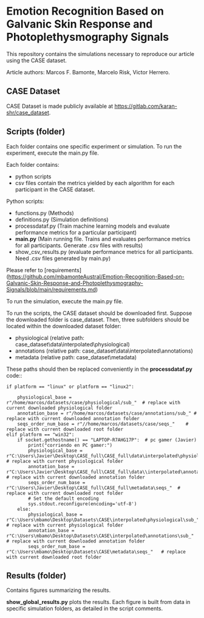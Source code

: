 # Emotion Recognition Based on Galvanic Skin Response and Photoplethysmography Signals

This repository contains the simulations necessary to reproduce our article using the CASE dataset.

Article authors:
Marcos F. Bamonte,
Marcelo Risk,
Victor Herrero.

##  CASE Dataset
CASE Dataset is made publicly available at https://gitlab.com/karan-shr/case_dataset.

## Scripts (folder)

Each folder contains one specific experiment or simulation. To run the experiment, execute the main.py file. 

Each folder contains:
* python scripts
* csv files contain the metrics yielded by each algorithm for each participant in the CASE dataset. 

Python scripts:
* functions.py (Methods)
* definitions.py (Simulation definitions)
* processdataf.py (Train machine learning models and evaluate performance metrics for a particular participant)
* **main.py** (Main running file. Trains and evaluates performance metrics for all participants. Generate .csv files with results)
* show_csv_results.py (evaluate performance metrics for all participants. Need .csv files generated by main.py)

Please refer to [requirements] (https://github.com/mbamonteAustral/Emotion-Recognition-Based-on-Galvanic-Skin-Response-and-Photoplethysmography-Signals/blob/main/requirements.md)



To run the simulation, execute the main.py file. 

To run the scripts, the CASE dataset should be downloaded first. Suppose the downloaded folder is case_dataset. Then, three subfolders should be located within the downloaded dataset folder:  

* physiological  (relative path: case_dataset\data\interpolated\physiological)
* annotations  (relative path: case_dataset\data\interpolated\annotations)
* metadata (relative path: case_dataset\metadata)

These paths should then be replaced conveniently in the **processdataf.py** code::

    if platform == "linux" or platform == "linux2":

        physiological_base = r"/home/marcos/datasets/case/physiological/sub_"  # replace with current downloaded physiological folder
        annotation_base = r"/home/marcos/datasets/case/annotations/sub_" # replace with current downloaded annotation folder
        seqs_order_num_base = r"//home/marcos/datasets/case/seqs_"    # replace with current downloaded root folder
    elif platform == "win32":
        if socket.gethostname() == "LAPTOP-R7AHG17P":  # pc gamer (Javier)
            print("corriendo en PC gamer:")
            physiological_base = r"C:\Users\Javier\Desktop\CASE_full\CASE_full\data\interpolated\physiological\sub_" # replace with current physiological folder
            annotation_base = r"C:\Users\Javier\Desktop\CASE_full\CASE_full\data\\interpolated\annotations\sub_"  # replace with current downloaded annotation folder
            seqs_order_num_base = r"C:\Users\Javier\Desktop\CASE_full\CASE_full\metadata\seqs_"  # replace with current downloaded root folder
            # Set the default encoding
            sys.stdout.reconfigure(encoding='utf-8')
        else:
            physiological_base = r"C:\Users\mbamo\Desktop\Datasets\CASE\interpolated\physiological\sub_"  # replace with current physiological folder
            annotation_base = r"C:\Users\mbamo\Desktop\Datasets\CASE\interpolated\annotations\sub_"  # replace with current downloaded annotation folder
            seqs_order_num_base = r"C:\Users\mbamo\Desktop\Datasets\CASE\metadata\seqs_"   # replace with current downloaded root folder



## Results (folder)

Contains figures summarizing the results. 

**show_global_results.py** plots the results. Each figure is built from data in specific simulation folders, as detailed in the script comments.


